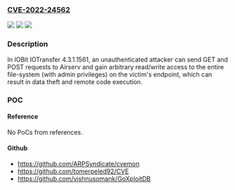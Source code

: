 ### [CVE-2022-24562](https://cve.mitre.org/cgi-bin/cvename.cgi?name=CVE-2022-24562)
![](https://img.shields.io/static/v1?label=Product&message=n%2Fa&color=blue)
![](https://img.shields.io/static/v1?label=Version&message=n%2Fa&color=blue)
![](https://img.shields.io/static/v1?label=Vulnerability&message=n%2Fa&color=brighgreen)

### Description

In IOBit IOTransfer 4.3.1.1561, an unauthenticated attacker can send GET and POST requests to Airserv and gain arbitrary read/write access to the entire file-system (with admin privileges) on the victim's endpoint, which can result in data theft and remote code execution.

### POC

#### Reference
No PoCs from references.

#### Github
- https://github.com/ARPSyndicate/cvemon
- https://github.com/tomerpeled92/CVE
- https://github.com/vishnusomank/GoXploitDB

